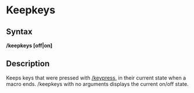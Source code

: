 # Keepkeys

## Syntax

**/keepkeys \[off\|on\]**

## Description

Keeps keys that were pressed with [/keypress](keypress.md), in their current state when a macro ends. /keepkeys with no arguments displays the current on/off state.


